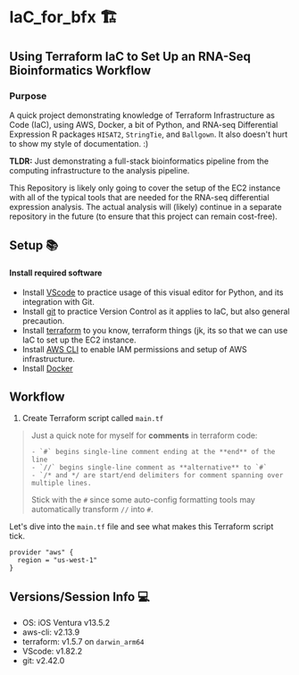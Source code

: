 # IaC_for_bfx 🏗️

## Using Terraform IaC to Set Up an RNA-Seq Bioinformatics Workflow

### Purpose
A quick project demonstrating knowledge of Terraform Infrastructure as Code (IaC), using AWS, Docker, a bit of Python, and RNA-seq Differential Expression R packages `HISAT2`, `StringTie`, and `Ballgown`. It also doesn't hurt to show my style of documentation. :) 

**TLDR:** Just demonstrating a full-stack bioinformatics pipeline from the computing infrastructure to the analysis pipeline.

This Repository is likely only going to cover the setup of the EC2 instance with all of the typical tools that are needed for the RNA-seq differential expression analysis. The actual analysis will (likely) continue in a separate repository in the future (to ensure that this project can remain cost-free).

## Setup 📚

#### Install required software
- Install [VScode](https://code.visualstudio.com/docs/introvideos/basics) to practice usage of this visual editor for Python, and its integration with Git.
- Install [git](https://git-scm.com/download/mac) to practice Version Control as it applies to IaC, but also general precaution.
- Install [terraform](https://developer.hashicorp.com/terraform/tutorials/aws-get-started/install-cli) to you know, terraform things (jk, its so that we can use IaC to set up the EC2 instance.
- Install [AWS CLI](https://docs.aws.amazon.com/cli/latest/userguide/getting-started-install.html) to enable IAM permissions and setup of AWS infrastructure.
- Install [Docker](https://docs.docker.com/desktop/install/mac-install/)

## Workflow

1. Create Terraform script  called `main.tf`

> Just a quick note for myself for **comments** in terraform code:
> ```
> - `#` begins single-line comment ending at the **end** of the line
> - `//` begins single-line comment as **alternative** to `#`
> - `/* and */ are start/end delimiters for comment spanning over multiple lines.
> ```
> Stick with the `#` since some auto-config formatting tools may automatically transform `//` into `#`.

Let's dive into the `main.tf` file and see what makes this Terraform script tick.

```
provider "aws" {
  region = "us-west-1" 
}

```




## Versions/Session Info 💻

- OS: iOS Ventura v13.5.2
- aws-cli: v2.13.9
- terraform: v1.5.7 on `darwin_arm64`
- VScode: v1.82.2
- git: v2.42.0
